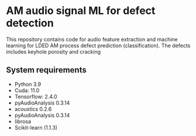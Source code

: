 # AM audio signal ML for defect detection
 This repository contains code for audio feature extraction and machine learning for LDED AM process defect prediction (classification). The defects includes keyhole porosity and cracking

## System requirements
- Python 3.9
- Cuda: 11.0
- Tensorflow: 2.4.0
- pyAudioAnalysis 0.3.14
- acoustics 0.2.6
- pyAudioAnalysis 0.3.14
- librosa
- Scikit-learn (1.1.3)